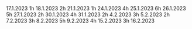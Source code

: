 17.1.2023 1h
18.1.2023 2h
21.1.2023 1h
24.1.2023 4h
25.1.2023 6h
26.1.2023 5h
27.1.2023 2h
30.1.2023 4h
31.1.2023 2h
4.2.2023 3h
5.2.2023 2h
7.2.2023 3h
8.2.2023 5h
9.2.2023 4h
15.2.2023 3h
16.2.2023